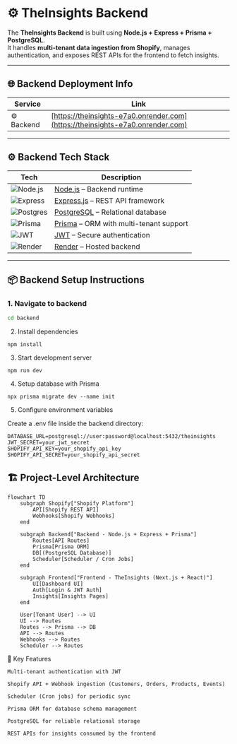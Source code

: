 
# ⚙️ TheInsights Backend

The **TheInsights Backend** is built using **Node.js + Express + Prisma + PostgreSQL**.  
It handles **multi-tenant data ingestion from Shopify**, manages authentication, and exposes REST APIs for the frontend to fetch insights.

---

## 🌐 Backend Deployment Info

| Service   | Link |
|-----------|------|
| ⚙️ Backend | [https://theinsights-e7a0.onrender.com](https://theinsights-e7a0.onrender.com) |

---

## ⚙️ Backend Tech Stack

| Tech | Description |
|------|-------------|
| ![Node.js](https://img.shields.io/badge/Node.js-JS-green?logo=node.js) | [Node.js](https://nodejs.org/) – Backend runtime |
| ![Express](https://img.shields.io/badge/Express.js-REST-black?logo=express) | [Express.js](https://expressjs.com/) – REST API framework |
| ![Postgres](https://img.shields.io/badge/PostgreSQL-DB-blue?logo=postgresql) | [PostgreSQL](https://www.postgresql.org/) – Relational database |
| ![Prisma](https://img.shields.io/badge/Prisma-ORM-purple?logo=prisma) | [Prisma](https://www.prisma.io/) – ORM with multi-tenant support |
| ![JWT](https://img.shields.io/badge/JWT-Auth-blue?logo=json-web-tokens) | [JWT](https://jwt.io/) – Secure authentication |
| ![Render](https://img.shields.io/badge/Render-Deployment-purple?logo=render) | [Render](https://render.com/) – Hosted backend |

---

## 📦 Backend Setup Instructions

### 1. Navigate to backend
```bash
cd backend
```
2. Install dependencies
```
npm install
```
3. Start development server
```
npm run dev
```
4. Setup database with Prisma
```
npx prisma migrate dev --name init
```
5. Configure environment variables

Create a .env file inside the backend directory:
```
DATABASE_URL=postgresql://user:password@localhost:5432/theinsights
JWT_SECRET=your_jwt_secret
SHOPIFY_API_KEY=your_shopify_api_key
SHOPIFY_API_SECRET=your_shopify_api_secret
```
## 🏗️ Project-Level Architecture

```mermaid
flowchart TD
    subgraph Shopify["Shopify Platform"]
        API[Shopify REST API]
        Webhooks[Shopify Webhooks]
    end

    subgraph Backend["Backend - Node.js + Express + Prisma"]
        Routes[API Routes]
        Prisma[Prisma ORM]
        DB[(PostgreSQL Database)]
        Scheduler[Scheduler / Cron Jobs]
    end

    subgraph Frontend["Frontend - TheInsights (Next.js + React)"]
        UI[Dashboard UI]
        Auth[Login & JWT Auth]
        Insights[Insights Pages]
    end

    User[Tenant User] --> UI
    UI --> Routes
    Routes --> Prisma --> DB
    API --> Routes
    Webhooks --> Routes
    Scheduler --> Routes
```

🔑 Key Features

    Multi-tenant authentication with JWT

    Shopify API + Webhook ingestion (Customers, Orders, Products, Events)

    Scheduler (Cron jobs) for periodic sync

    Prisma ORM for database schema management

    PostgreSQL for reliable relational storage

    REST APIs for insights consumed by the frontend
